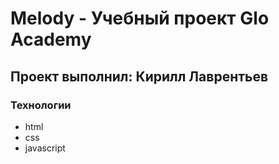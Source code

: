 # Melody - Учебный проект Glo Academy
## Проект выполнил: Кирилл Лаврентьев

### Технологии
- html
- css
- javascript
